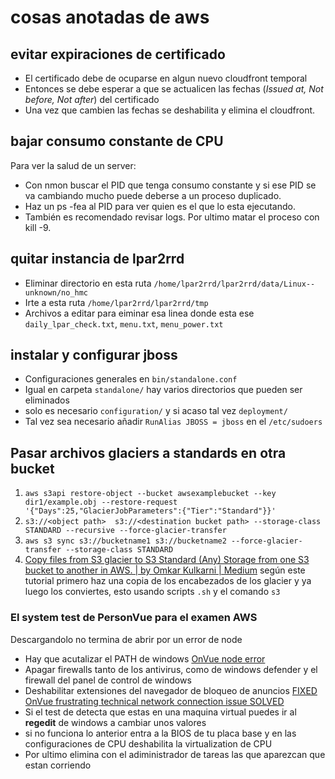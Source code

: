
# cosas anotadas de aws

## evitar expiraciones de certificado

* El certificado debe de ocuparse en algun nuevo cloudfront temporal
* Entonces se debe esperar a que se actualicen las fechas (*Issued at, Not before, Not after*) del certificado
* Una vez que cambien las fechas se deshabilita y elimina el cloudfront.

## bajar consumo constante de CPU

Para ver la salud de un server:

* Con nmon buscar el PID que tenga consumo constante y si ese PID se va cambiando mucho puede deberse a un proceso duplicado.
* Haz un ps -fea al PID para ver quien es el que lo esta ejecutando.
* También es recomendado revisar logs. Por ultimo matar el proceso con kill -9.

## quitar instancia de lpar2rrd

* Eliminar directorio en esta ruta `/home/lpar2rrd/lpar2rrd/data/Linux--unknown/no_hmc`
* Irte a esta ruta `/home/lpar2rrd/lpar2rrd/tmp`
* Archivos a editar para eiminar esa linea donde esta ese `daily_lpar_check.txt`, `menu.txt`, `menu_power.txt`

## instalar y configurar jboss

* Configuraciones generales en `bin/standalone.conf`
* Igual en carpeta `standalone/` hay varios directorios que pueden ser eliminados
* solo es necesario `configuration/` y si acaso tal vez `deployment/`
* Tal vez sea necesario añadir `RunAlias JBOSS = jboss` en el `/etc/sudoers`

## Pasar archivos glaciers a standards en otra bucket

1. `aws s3api restore-object --bucket awsexamplebucket --key dir1/example.obj --restore-request '{"Days":25,"GlacierJobParameters":{"Tier":"Standard"}}'`
2. `s3://<object path>  s3://<destination bucket path> --storage-class STANDARD --recursive --force-glacier-transfer`
3. `aws s3 sync s3://bucketname1 s3://bucketname2 --force-glacier-transfer --storage-class STANDARD`
4. [Copy files from S3 glacier to S3 Standard (Any) Storage from one S3 bucket to another in AWS. | by Omkar Kulkarni | Medium](https://medium.com/@omkar.kulkarni1595/copy-files-from-s3-glacier-to-s3-standard-any-storage-from-one-s3-bucket-to-another-in-aws-5164c465effb) según este tutorial primero haz una copia de los encabezados de los glacier y ya luego los conviertes, esto usando scripts `.sh` y el comando `s3`

### El system test de PersonVue para el examen AWS

Descargandolo no termina de abrir por un error de node

* Hay que acutalizar el PATH de windows [OnVue node error](https://github.com/felixrieseberg/npm-windows-upgrade/issues/150)
* Apagar firewalls tanto de los antivirus, como de windows defender y el firewall del panel de control de windows
* Deshabilitar extensiones del navegador de bloqueo de anuncios [FIXED OnVue frustrating technical network connection issue SOLVED](https://youtu.be/bzKBWbZ5NY4?si=-9GH82TmKLxJl7tI)
* Si el test de detecta que estas en una maquina virtual puedes ir al **regedit** de windows a cambiar unos valores
* si no funciona lo anterior entra a la BIOS de tu placa base y en las configuraciones de CPU deshabilita la virtualization de CPU
* Por ultimo elimina con el adiministrador de tareas las que aparezcan que estan corriendo
